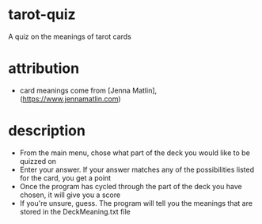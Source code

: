 # tarot-quiz
A quiz on the meanings of tarot cards

# attribution
* card meanings come from [Jenna Matlin], (https://www.jennamatlin.com)

# description
* From the main menu, chose what part of the deck you would like to be quizzed on
* Enter your answer. If your answer matches any of the possibilities listed for the card, you get a point
* Once the program has cycled through the part of the deck you have chosen, it will give you a score
* If you're unsure, guess. The program will tell you the meanings that are stored in the DeckMeaning.txt file
